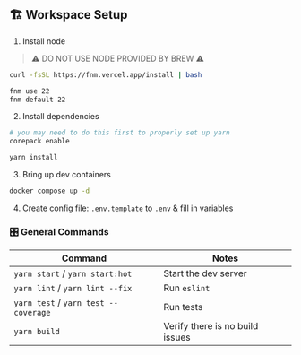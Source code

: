 ## 🏗️ Workspace Setup

1. Install node

> ⚠️ DO NOT USE NODE PROVIDED BY BREW ⚠️

```bash
curl -fsSL https://fnm.vercel.app/install | bash

fnm use 22
fnm default 22
```

2. Install dependencies

```bash
# you may need to do this first to properly set up yarn
corepack enable

yarn install
```

3. Bring up dev containers

```bash
docker compose up -d
```

4. Create config file: `.env.template` to `.env` & fill in variables

### 🎛️ General Commands

| Command | Notes |
| --- | --- |
| `yarn start` / `yarn start:hot` | Start the dev server |
| `yarn lint` / `yarn lint --fix` | Run `eslint` |
| `yarn test` / `yarn test --coverage` | Run tests |
| `yarn build` | Verify there is no build issues |
